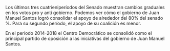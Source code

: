 ﻿Los últimos tres cuatrieniperíodos del Senado muestran cambios graduales en los votos pro y anti gobierno. Podemos ver cómo el gobierno de <span id="TODOS1">Juan Manuel Santos logró consolidar el apoyo de alrededor del 80% del senado %</span>. Para su segundo período, el apoyo de su coalición es menor.

En el período 2014-2018 <span id="CD2">el Centro Democrático se consolidó como el principal partido de oposición</span> a las iniciativas del gobierno de Juan Manuel Santos.
<!--stackedit_data:
eyJoaXN0b3J5IjpbMjM2NTQ2NjQwLDEzOTgyNDYwMDksLTEzNT
U2NzkwNzRdfQ==
-->